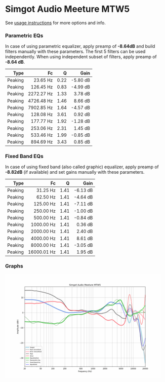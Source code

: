 # Simgot Audio Meeture MTW5
See [usage instructions](https://github.com/jaakkopasanen/AutoEq#usage) for more options and info.

### Parametric EQs
In case of using parametric equalizer, apply preamp of **-8.64dB** and build filters manually
with these parameters. The first 5 filters can be used independently.
When using independent subset of filters, apply preamp of **-8.64 dB**.

| Type    | Fc         |    Q | Gain     |
|--------:|-----------:|-----:|---------:|
| Peaking | 23.65 Hz   | 0.22 | -5.80 dB |
| Peaking | 126.45 Hz  | 0.83 | -4.99 dB |
| Peaking | 2272.27 Hz | 1.33 | 3.78 dB  |
| Peaking | 4726.48 Hz | 1.46 | 8.66 dB  |
| Peaking | 7902.85 Hz | 1.64 | -4.57 dB |
| Peaking | 128.08 Hz  | 3.61 | 0.92 dB  |
| Peaking | 177.77 Hz  | 1.92 | -1.28 dB |
| Peaking | 253.06 Hz  | 2.31 | 1.45 dB  |
| Peaking | 533.46 Hz  | 1.99 | -0.85 dB |
| Peaking | 894.69 Hz  | 3.43 | 0.85 dB  |

### Fixed Band EQs
In case of using fixed band (also called graphic) equalizer, apply preamp of **-8.82dB**
(if available) and set gains manually with these parameters.

| Type    | Fc          |    Q | Gain     |
|--------:|------------:|-----:|---------:|
| Peaking | 31.25 Hz    | 1.41 | -6.13 dB |
| Peaking | 62.50 Hz    | 1.41 | -4.64 dB |
| Peaking | 125.00 Hz   | 1.41 | -7.11 dB |
| Peaking | 250.00 Hz   | 1.41 | -1.00 dB |
| Peaking | 500.00 Hz   | 1.41 | -0.84 dB |
| Peaking | 1000.00 Hz  | 1.41 | 0.36 dB  |
| Peaking | 2000.00 Hz  | 1.41 | 2.40 dB  |
| Peaking | 4000.00 Hz  | 1.41 | 8.61 dB  |
| Peaking | 8000.00 Hz  | 1.41 | -3.05 dB |
| Peaking | 16000.01 Hz | 1.41 | 1.95 dB  |

### Graphs
![](./Simgot%20Audio%20Meeture%20MTW5.png)